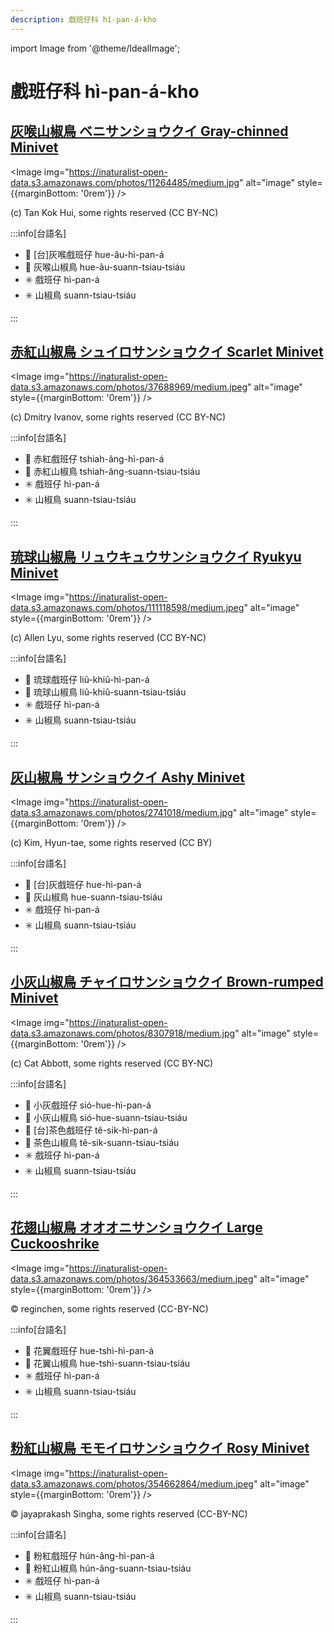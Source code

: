 ```yaml
---
description: 戲班仔科 hì-pan-á-kho
---
```


import Image from '@theme/IdealImage';

# 戲班仔科 hì-pan-á-kho

## [灰喉山椒鳥 ベニサンショウクイ Gray-chinned Minivet](https://ebird.org/species/gycmin1)

<Image img="https://inaturalist-open-data.s3.amazonaws.com/photos/11264485/medium.jpg" alt="image" style={{marginBottom: '0rem'}} />

<p className="image-caption">
(c) Tan Kok Hui, some rights reserved (CC BY-NC)
</p>

:::info[台語名]

- 🎯 [台]灰喉戲班仔 hue-âu-hì-pan-á
- 🎯 灰喉山椒鳥 hue-âu-suann-tsiau-tsiáu
- ✳️ 戲班仔 hì-pan-á
- ✳️ 山椒鳥 suann-tsiau-tsiáu

:::

## [赤紅山椒鳥 シュイロサンショウクイ Scarlet Minivet](https://ebird.org/species/scamin1)

<Image img="https://inaturalist-open-data.s3.amazonaws.com/photos/37688969/medium.jpeg" alt="image" style={{marginBottom: '0rem'}} />

<p className="image-caption">
(c) Dmitry Ivanov, some rights reserved (CC BY-NC)
</p>

:::info[台語名]

- 🎯 赤紅戲班仔 tshiah-âng-hì-pan-á
- 🎯 赤紅山椒鳥 tshiah-âng-suann-tsiau-tsiáu
- ✳️ 戲班仔 hì-pan-á
- ✳️ 山椒鳥 suann-tsiau-tsiáu

:::

## [琉球山椒鳥 リュウキュウサンショウクイ Ryukyu Minivet](https://ebird.org/species/ryumin1)

<Image img="https://inaturalist-open-data.s3.amazonaws.com/photos/111118598/medium.jpeg" alt="image" style={{marginBottom: '0rem'}} />

<p className="image-caption">
(c) Allen Lyu, some rights reserved (CC BY-NC)
</p>

:::info[台語名]

- 🎯 琉球戲班仔 liû-khiû-hì-pan-á
- 🎯 琉球山椒鳥 liû-khiû-suann-tsiau-tsiáu
- ✳️ 戲班仔 hì-pan-á
- ✳️ 山椒鳥 suann-tsiau-tsiáu

:::

## [灰山椒鳥 サンショウクイ Ashy Minivet](https://ebird.org/species/ashmin1/)

<Image img="https://inaturalist-open-data.s3.amazonaws.com/photos/2741018/medium.jpg" alt="image" style={{marginBottom: '0rem'}} />

<p className="image-caption">
(c) Kim, Hyun-tae, some rights reserved (CC BY)
</p>

:::info[台語名]

- 🎯 [台]灰戲班仔 hue-hì-pan-á
- 🎯 灰山椒鳥 hue-suann-tsiau-tsiáu
- ✳️ 戲班仔 hì-pan-á
- ✳️ 山椒鳥 suann-tsiau-tsiáu

:::

## [小灰山椒鳥 チャイロサンショウクイ Brown-rumped Minivet](https://ebird.org/species/brrmin1)

<Image img="https://inaturalist-open-data.s3.amazonaws.com/photos/8307918/medium.jpg" alt="image" style={{marginBottom: '0rem'}} />

<p className="image-caption">
(c) Cat Abbott, some rights reserved (CC BY-NC)
</p>

:::info[台語名]

- 🎯 小灰戲班仔 sió-hue-hì-pan-á
- 🎯 小灰山椒鳥 sió-hue-suann-tsiau-tsiáu
- 🎯 [台]茶色戲班仔 tê-sik-hì-pan-á
- 🎯 茶色山椒鳥 tê-sik-suann-tsiau-tsiáu
- ✳️ 戲班仔 hì-pan-á
- ✳️ 山椒鳥 suann-tsiau-tsiáu

:::

## [花翅山椒鳥 オオオニサンショウクイ Large Cuckooshrike](https://ebird.org/species/larcus1)

<Image img="https://inaturalist-open-data.s3.amazonaws.com/photos/364533663/medium.jpeg" alt="image" style={{marginBottom: '0rem'}} />

<p className="image-caption">
© reginchen, some rights reserved (CC-BY-NC)
</p>

:::info[台語名]

- 🎯 花翼戲班仔 hue-tshì-hì-pan-á
- 🎯 花翼山椒鳥 hue-tshì-suann-tsiau-tsiáu
- ✳️ 戲班仔 hì-pan-á
- ✳️ 山椒鳥 suann-tsiau-tsiáu

:::

## [粉紅山椒鳥 モモイロサンショウクイ Rosy Minivet](https://ebird.org/species/rosmin1)

<Image img="https://inaturalist-open-data.s3.amazonaws.com/photos/354662864/medium.jpeg" alt="image" style={{marginBottom: '0rem'}} />

<p className="image-caption">
© jayaprakash Singha, some rights reserved (CC-BY-NC)
</p>

:::info[台語名]

- 🎯 粉紅戲班仔 hún-âng-hì-pan-á
- 🎯 粉紅山椒鳥 hún-âng-suann-tsiau-tsiáu
- ✳️ 戲班仔 hì-pan-á
- ✳️ 山椒鳥 suann-tsiau-tsiáu

:::
